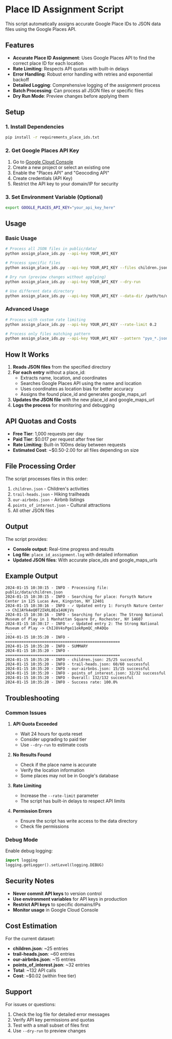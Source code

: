 # Place ID Assignment Script

This script automatically assigns accurate Google Place IDs to JSON data files using the Google Places API.

## Features

- **Accurate Place ID Assignment**: Uses Google Places API to find the correct place ID for each location
- **Rate Limiting**: Respects API quotas with built-in delays
- **Error Handling**: Robust error handling with retries and exponential backoff
- **Detailed Logging**: Comprehensive logging of the assignment process
- **Batch Processing**: Can process all JSON files or specific files
- **Dry Run Mode**: Preview changes before applying them

## Setup

### 1. Install Dependencies

```bash
pip install -r requirements_place_ids.txt
```

### 2. Get Google Places API Key

1. Go to [Google Cloud Console](https://console.cloud.google.com/)
2. Create a new project or select an existing one
3. Enable the "Places API" and "Geocoding API"
4. Create credentials (API Key)
5. Restrict the API key to your domain/IP for security

### 3. Set Environment Variable (Optional)

```bash
export GOOGLE_PLACES_API_KEY="your_api_key_here"
```

## Usage

### Basic Usage

```bash
# Process all JSON files in public/data/
python assign_place_ids.py --api-key YOUR_API_KEY

# Process specific files
python assign_place_ids.py --api-key YOUR_API_KEY --files children.json trail-heads.json

# Dry run (preview changes without applying)
python assign_place_ids.py --api-key YOUR_API_KEY --dry-run

# Use different data directory
python assign_place_ids.py --api-key YOUR_API_KEY --data-dir /path/to/data
```

### Advanced Usage

```bash
# Process with custom rate limiting
python assign_place_ids.py --api-key YOUR_API_KEY --rate-limit 0.2

# Process only files matching pattern
python assign_place_ids.py --api-key YOUR_API_KEY --pattern "pyo_*.json"
```

## How It Works

1. **Reads JSON files** from the specified directory
2. **For each entry** without a place_id:
   - Extracts name, location, and coordinates
   - Searches Google Places API using the name and location
   - Uses coordinates as location bias for better accuracy
   - Assigns the found place_id and generates google_maps_url
3. **Updates the JSON file** with the new place_id and google_maps_url
4. **Logs the process** for monitoring and debugging

## API Quotas and Costs

- **Free Tier**: 1,000 requests per day
- **Paid Tier**: $0.017 per request after free tier
- **Rate Limiting**: Built-in 100ms delay between requests
- **Estimated Cost**: ~$0.50-2.00 for all files depending on size

## File Processing Order

The script processes files in this order:
1. `children.json` - Children's activities
2. `trail-heads.json` - Hiking trailheads  
3. `our-airbnbs.json` - Airbnb listings
4. `points_of_interest.json` - Cultural attractions
5. All other JSON files

## Output

The script provides:
- **Console output**: Real-time progress and results
- **Log file**: `place_id_assignment.log` with detailed information
- **Updated JSON files**: With accurate place_ids and google_maps_urls

## Example Output

```
2024-01-15 10:30:15 - INFO - Processing file: public/data/children.json
2024-01-15 10:30:15 - INFO - Searching for place: Forsyth Nature Center in 125 Lucas Ave, Kingston, NY 12401
2024-01-15 10:30:16 - INFO - ✓ Updated entry 1: Forsyth Nature Center -> ChIJAYk4eQ0T2IkRL8Ea14UKjVs
2024-01-15 10:30:16 - INFO - Searching for place: The Strong National Museum of Play in 1 Manhattan Square Dr, Rochester, NY 14607
2024-01-15 10:30:17 - INFO - ✓ Updated entry 2: The Strong National Museum of Play -> ChIJ8V4sPge11okRpmQC_nR4DQo
...
2024-01-15 10:35:20 - INFO - ==================================================
2024-01-15 10:35:20 - INFO - SUMMARY
2024-01-15 10:35:20 - INFO - ==================================================
2024-01-15 10:35:20 - INFO - children.json: 25/25 successful
2024-01-15 10:35:20 - INFO - trail-heads.json: 60/60 successful
2024-01-15 10:35:20 - INFO - our-airbnbs.json: 15/15 successful
2024-01-15 10:35:20 - INFO - points_of_interest.json: 32/32 successful
2024-01-15 10:35:20 - INFO - Overall: 132/132 successful
2024-01-15 10:35:20 - INFO - Success rate: 100.0%
```

## Troubleshooting

### Common Issues

1. **API Quota Exceeded**
   - Wait 24 hours for quota reset
   - Consider upgrading to paid tier
   - Use `--dry-run` to estimate costs

2. **No Results Found**
   - Check if the place name is accurate
   - Verify the location information
   - Some places may not be in Google's database

3. **Rate Limiting**
   - Increase the `--rate-limit` parameter
   - The script has built-in delays to respect API limits

4. **Permission Errors**
   - Ensure the script has write access to the data directory
   - Check file permissions

### Debug Mode

Enable debug logging:

```python
import logging
logging.getLogger().setLevel(logging.DEBUG)
```

## Security Notes

- **Never commit API keys** to version control
- **Use environment variables** for API keys in production
- **Restrict API keys** to specific domains/IPs
- **Monitor usage** in Google Cloud Console

## Cost Estimation

For the current dataset:
- **children.json**: ~25 entries
- **trail-heads.json**: ~60 entries  
- **our-airbnbs.json**: ~15 entries
- **points_of_interest.json**: ~32 entries
- **Total**: ~132 API calls
- **Cost**: ~$0.02 (within free tier)

## Support

For issues or questions:
1. Check the log file for detailed error messages
2. Verify API key permissions and quotas
3. Test with a small subset of files first
4. Use `--dry-run` to preview changes
